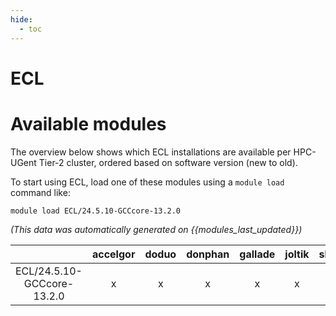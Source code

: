 ```yaml
---
hide:
  - toc
---
```


ECL
===

# Available modules


The overview below shows which ECL installations are available per HPC-UGent Tier-2 cluster, ordered based on software version (new to old).

To start using ECL, load one of these modules using a `module load` command like:

```shell
module load ECL/24.5.10-GCCcore-13.2.0
```

*(This data was automatically generated on {{modules_last_updated}})*  

| |accelgor|doduo|donphan|gallade|joltik|shinx|skitty|
| :---: | :---: | :---: | :---: | :---: | :---: | :---: | :---: |
|ECL/24.5.10-GCCcore-13.2.0|x|x|x|x|x|x|x|
